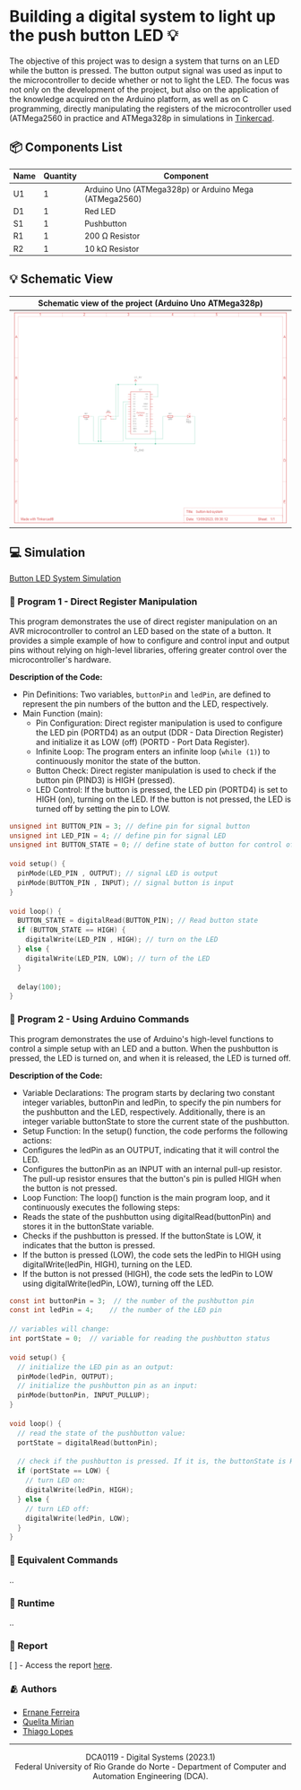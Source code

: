 # Building a digital system to light up the push button LED 💡

The objective of this project was to design a system that turns on an LED while the button is pressed. The button output signal was used as input to the microcontroller to decide whether or not to light the LED. The focus was not only on the development of the project, but also on the application of the knowledge acquired on the Arduino platform, as well as on C programming, directly manipulating the registers of the microcontroller used (ATMega2560 in practice and ATMega328p in simulations in [Tinkercad](https://www.tinkercad.com/).

## 📦 Components List

|Name|Quantity|Component                                             |
|----|--------|------------------------------------------------------|
|U1  |1       |Arduino Uno (ATMega328p) or Arduino Mega (ATMega2560) |
|D1  |1       |Red LED                                               |
|S1  |1       |Pushbutton                                            |
|R1  |1       |200 Ω Resistor                                        |
|R2  |1       |10 kΩ Resistor                                        |


## 💡 Schematic View

|                                                    Schematic view of the project (Arduino Uno ATMega328p)                                                 |
|-----------------------------------------------------------------------------------------------------------------------------------------------------------|
| [![Schematic view of the project (Arduino Uno ATMega328p)](./assets/imgs/button-led-system-schematic.png)](./assets/docs/button-led-system-schematic.pdf) |

## 💻 Simulation

[Button LED System Simulation](./assets/imgs/button-led-system-simulation.png)

### 📌 Program 1 - Direct Register Manipulation

This program demonstrates the use of direct register manipulation on an AVR microcontroller to control an LED based on the state of a button. It provides a simple example of how to configure and control input and output pins without relying on high-level libraries, offering greater control over the microcontroller's hardware.

**Description of the Code:**

  * Pin Definitions: Two variables, `buttonPin` and `ledPin`, are defined to represent the pin numbers of the button and the LED, respectively.
  * Main Function (main):
    * Pin Configuration: Direct register manipulation is used to configure the LED pin (PORTD4) as an output (DDR - Data Direction Register) and initialize it as LOW (off) (PORTD - Port Data Register).
    * Infinite Loop: The program enters an infinite loop (`while (1)`) to continuously monitor the state of the button.
    * Button Check: Direct register manipulation is used to check if the button pin (PIND3) is HIGH (pressed).
    * LED Control: If the button is pressed, the LED pin (PORTD4) is set to HIGH (on), turning on the LED. If the button is not pressed, the LED is turned off by setting the pin to LOW.

```c
unsigned int BUTTON_PIN = 3; // define pin for signal button
unsigned int LED_PIN = 4; // define pin for signal LED
unsigned int BUTTON_STATE = 0; // define state of button for control of system (1=on/0=off)

void setup() {
  pinMode(LED_PIN , OUTPUT); // signal LED is output
  pinMode(BUTTON_PIN , INPUT); // signal button is input
}

void loop() {
  BUTTON_STATE = digitalRead(BUTTON_PIN); // Read button state
  if (BUTTON_STATE == HIGH) {
    digitalWrite(LED_PIN , HIGH); // turn on the LED
  } else {
    digitalWrite(LED_PIN, LOW);	// turn of the LED
  }

  delay(100);
}
```

### 📌 Program 2 - Using Arduino Commands

This program demonstrates the use of Arduino's high-level functions to control a simple setup with an LED and a button. When the pushbutton is pressed, the LED is turned on, and when it is released, the LED is turned off.

**Description of the Code:**

* Variable Declarations: The program starts by declaring two constant integer variables, buttonPin and ledPin, to specify the pin numbers for the pushbutton and the LED, respectively. Additionally, there is an integer variable buttonState to store the current state of the pushbutton.
* Setup Function: In the setup() function, the code performs the following actions:
 * Configures the ledPin as an OUTPUT, indicating that it will control the LED.
 * Configures the buttonPin as an INPUT with an internal pull-up resistor. The pull-up resistor ensures that the button's pin is pulled HIGH when the button is not pressed.
* Loop Function: The loop() function is the main program loop, and it continuously executes the following steps:
 * Reads the state of the pushbutton using digitalRead(buttonPin) and stores it in the buttonState variable.
 * Checks if the pushbutton is pressed. If the buttonState is LOW, it indicates that the button is pressed.
 * If the button is pressed (LOW), the code sets the ledPin to HIGH using digitalWrite(ledPin, HIGH), turning on the LED.
 * If the button is not pressed (HIGH), the code sets the ledPin to LOW using digitalWrite(ledPin, LOW), turning off the LED.

```c
const int buttonPin = 3;  // the number of the pushbutton pin
const int ledPin = 4;    // the number of the LED pin

// variables will change:
int portState = 0;  // variable for reading the pushbutton status

void setup() {
  // initialize the LED pin as an output:
  pinMode(ledPin, OUTPUT);
  // initialize the pushbutton pin as an input:
  pinMode(buttonPin, INPUT_PULLUP);
}

void loop() {
  // read the state of the pushbutton value:
  portState = digitalRead(buttonPin);

  // check if the pushbutton is pressed. If it is, the buttonState is HIGH:
  if (portState == LOW) {
    // turn LED on:
    digitalWrite(ledPin, HIGH);
  } else {
    // turn LED off:
    digitalWrite(ledPin, LOW);
  }
}
```

### 📌 Equivalent Commands

..

### 📌 Runtime

..

### 📄 Report

[ ] - Access the report [here](./assets/docs/project_report.pdf).


### 🫂 Authors

- [Ernane Ferreira](https://github.com/ernanej)
- [Quelita Mirian](https://github.com/quelita2)
- [Thiago Lopes](https://github.com/thiagonasmto)

---

<div align="center">
  DCA0119 - Digital Systems (2023.1) <br/>
  Federal University of Rio Grande do Norte - Department of Computer and Automation Engineering (DCA).
</div>
